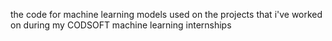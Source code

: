 the code for machine learning models used on the projects that i've worked on during my CODSOFT machine learning internships 
